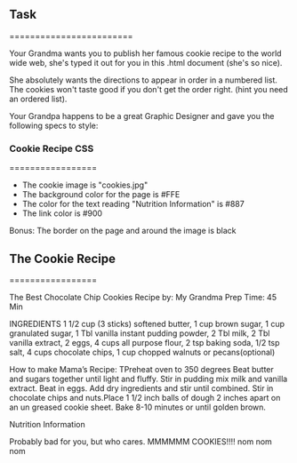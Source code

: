 ﻿## Task
========================

Your Grandma wants you to publish her famous cookie recipe to the world wide web, she's typed it out for you in this .html document (she's so nice). 

She absolutely wants the directions to appear in order in a numbered list. The cookies won't taste good if you don't get the order right. (hint you need an ordered list).

Your Grandpa happens to be a great Graphic Designer and gave you the following specs to style:

### Cookie Recipe CSS
=================

- The cookie image is "cookies.jpg"
- The background color for the page is #FFE
- The color for the text reading "Nutrition Information" is #887
- The link color is #900

Bonus: The border on the page and around the image is black

## The Cookie Recipe
=================

The Best Chocolate Chip Cookies
Recipe by: My Grandma
Prep Time: 45 Min

INGREDIENTS
1 1/2 cup (3 sticks) softened butter, 1 cup brown sugar, 1 cup granulated sugar, 1 Tbl vanilla instant pudding powder, 2 Tbl milk, 2 Tbl vanilla extract, 2 eggs, 4 cups all purpose flour, 2 tsp baking soda, 1/2 tsp salt, 4 cups chocolate chips, 1 cup chopped walnuts or pecans(optional)

How to make Mama’s Recipe: TPreheat oven to 350 degrees Beat butter and sugars together until light and fluffy. Stir in pudding mix milk and vanilla extract. Beat in eggs. Add dry ingredients and stir until combined.
Stir in chocolate chips and nuts.Place 1 1/2 inch balls of dough 2 inches apart on an un greased cookie sheet. Bake 8-10 minutes or until golden brown.


Nutrition Information

Probably bad for you, but who cares. MMMMMM COOKIES!!!! nom nom nom